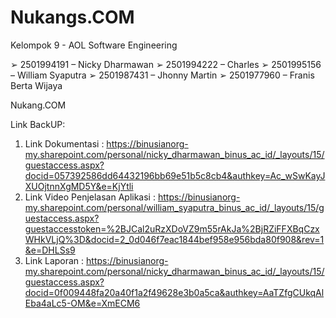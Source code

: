 # Nukangs.COM

Kelompok 9 - AOL
Software Engineering

➢ 2501994191 – Nicky Dharmawan
➢ 2501994222 – Charles
➢ 2501995156 – William Syaputra
➢ 2501987431 – Jhonny Martin
➢ 2501977960 – Franis Berta Wijaya

Nukang.COM

Link BackUP:
1. Link Dokumentasi : https://binusianorg-my.sharepoint.com/personal/nicky_dharmawan_binus_ac_id/_layouts/15/guestaccess.aspx?docid=057392586dd64432196bb69e51b5c8cb4&authkey=Ac_wSwKayJXUOjtnnXgMD5Y&e=KjYtli
2. Link Video Penjelasan Aplikasi : https://binusianorg-my.sharepoint.com/personal/william_syaputra_binus_ac_id/_layouts/15/guestaccess.aspx?guestaccesstoken=%2BJCal2uRzXDoVZ9m55rAkJa%2BjRZiFFXBqCzxWHkVLjQ%3D&docid=2_0d046f7eac1844bef958e956bda80f908&rev=1&e=DHLSs9
3. Link Laporan : https://binusianorg-my.sharepoint.com/personal/nicky_dharmawan_binus_ac_id/_layouts/15/guestaccess.aspx?docid=0f009448fa20a40f1a2f49628e3b0a5ca&authkey=AaTZfgCUkqAlEba4aLc5-OM&e=XmECM6
   
